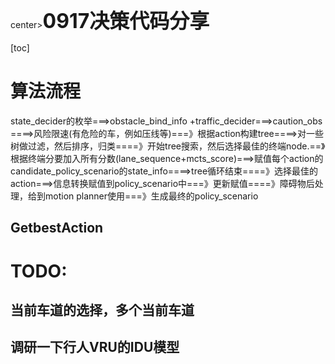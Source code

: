 center><span style="font-size:2rem;font-weight:bold;">0917决策代码分享</span></center>

<div style="page-break-after: always;"></div>

[toc]

<div style="page-break-after: always;"></div>

# 算法流程

state_decider的枚举===>obstacle_bind_info  +traffic_decider===>caution_obs ====>风险限速(有危险的车，例如压线等)===》根据action构建tree====>对一些树做过滤，然后排序，归类====》开始tree搜索，然后选择最佳的终端node.==》根据终端分要加入所有分数(lane_sequence+mcts_score)===>赋值每个action的candidate_policy_scenario的state_info====>tree循环结束====》选择最佳的action===>信息转换赋值到policy_scenario中===》更新赋值====》障碍物后处理，给到motion planner使用===》生成最终的policy_scenario





## GetbestAction





# TODO:

## 当前车道的选择，多个当前车道

## 调研一下行人VRU的IDU模型